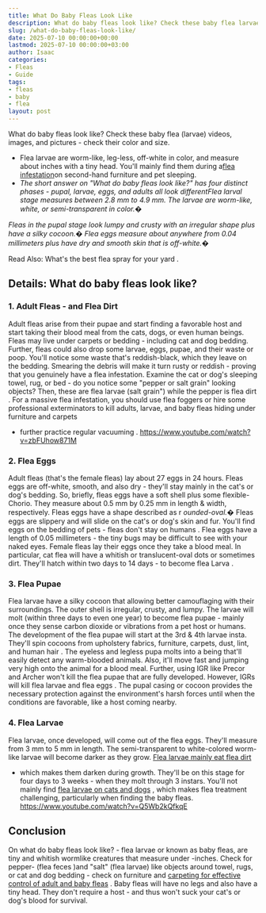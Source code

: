 ```yaml
---
title: What Do Baby Fleas Look Like
description: What do baby fleas look like? Check these baby flea larvae videos, images, and pictures - check their color and size. - Flea larvae are worm-like, leg-less,...
slug: /what-do-baby-fleas-look-like/
date: 2025-07-10 00:00:00+00:00
lastmod: 2025-07-10 00:00:00+03:00
author: Isaac
categories:
- Fleas
- Guide
tags:
- fleas
- baby
- flea
layout: post
---
```

What do baby fleas look like? Check these baby flea (larvae) videos, images, and pictures - check their color and size.
- Flea larvae are worm-like, leg-less, off-white in color, and measure about  inches with a tiny head. You'll mainly find them during a[flea infestation](https://www.canr.msu.edu/ipm/uploads/files/Fleas.pdf)on second-hand furniture and pet sleeping.
- *The short answer on "What do baby fleas look like?" has four distinct phases - pupal, larvae, eggs, and adults all look differentFlea larval stage measures between 2.8 mm to 4.9 mm. The larvae are worm-like, white, or semi-transparent in color.�*

*Fleas in the pupal stage look lumpy and crusty with an irregular shape plus have a silky cocoon.�*
*Flea eggs measure about anywhere from 0.04 millimeters plus have dry and smooth skin that is off-white.�*

Read Also:
What's the best flea spray for your yard
.
## Details: What do baby fleas look like?
### 1. Adult Fleas - and Flea Dirt
Adult fleas arise from their pupae and start finding a favorable host and start taking their blood meal from the cats, dogs, or even human beings.
Fleas may live
under carpets or bedding - including cat and dog bedding. Further,
fleas could also drop
some larvae, eggs, pupae, and their waste or poop.
You'll notice some waste that's reddish-black, which they leave on the bedding. Smearing the debris will make it turn rusty or reddish - proving that you genuinely have a flea infestation.
Examine the
cat or dog's
sleeping towel, rug, or bed - do you notice some "pepper or salt grain" looking objects? Then, these are flea larvae (salt grain") while the pepper is
flea dirt
.
For a massive flea infestation, you should use flea foggers or hire some professional exterminators to kill adults, larvae, and baby fleas hiding under furniture and
carpets
- further practice
regular vacuuming
.
https://www.youtube.com/watch?v=zbFUhow871M
### 2. Flea Eggs
Adult fleas (that's the female fleas) lay about 27 eggs in 24 hours.
Fleas eggs
are off-white, smooth, and also dry - they'll stay mainly in the cat's or dog's bedding.
So, briefly,
fleas eggs
have a soft shell plus some flexible-Chorio. They measure about 0.5 mm by 0.25 mm in length & width, respectively. Fleas eggs have a shape described as r
*ounded-oval.�*
Fleas eggs are slippery and will slide on the cat's or dog's skin and fur. You'll find eggs on the bedding of pets -
fleas don't stay on humans
.
Flea eggs
have a length of 0.05 millimeters - the tiny bugs may be difficult to see with your naked eyes.
Female
fleas lay their eggs
once they take a blood meal. In particular,
cat flea
will have a whitish or translucent-oval dots or sometimes dirt. They'll hatch within two days to 14 days - to become
flea Larva
.
### 3. Flea Pupae
Flea larvae have a silky cocoon that allowing better camouflaging with their surroundings. The outer shell is irregular, crusty, and lumpy.
The larvae will molt (within three days to even one year) to become flea pupae - mainly once they sense carbon dioxide or vibrations from a pet host or humans.
The development of the flea pupae will start at the 3rd & 4th larvae insta. They'll spin cocoons from upholstery fabrics, furniture, carpets, dust, lint, and
human hair
.
The eyeless and legless pupa molts into a being that'll easily detect any warm-blooded animals. Also, it'll move fast and jumping very high onto the animal for a blood meal.
Further, using IGR like Precor and Archer won't
kill the flea
pupae that are fully developed. However,
IGRs will kill flea larvae and flea eggs
.
The pupal casing or cocoon provides the necessary protection against the environment's harsh forces until when the conditions are favorable, like a host coming nearby.
### 4. Flea Larvae
Flea larvae, once developed, will come
out of the flea eggs. They'll measure from 3 mm to 5 mm in length. The semi-transparent to white-colored worm-like larvae will become darker as they grow.
[Flea larvae mainly eat flea dirt](https://pestpolicy.com/what-do-flea-larvae-eat/)
- which makes them darken during growth. They'll be on this stage for four days to 3 weeks - when they molt through 3 instars.
You'll not mainly find
[flea larvae on cats and dogs](https://pestpolicy.com/can-dog-fleas-transfer-to-humans/)
, which makes flea treatment challenging, particularly when finding the baby fleas.
https://www.youtube.com/watch?v=Q5Wb2kQfkqE
## Conclusion
On what do baby fleas look like? - flea larvae or known as baby fleas, are tiny and whitish wormlike creatures that measure under -inches.
Check for pepper- (flea feces )and "salt" (flea larvae) like objects around towel, rugs, or cat and dog bedding - check on furniture and
[carpeting for effective control of adult and baby fleas](https://pestpolicy.com/best-flea-carpet-powder/)
.
Baby fleas will have no legs and also have a tiny head. They don't require a host - and thus won't suck your cat's or dog's blood for survival.